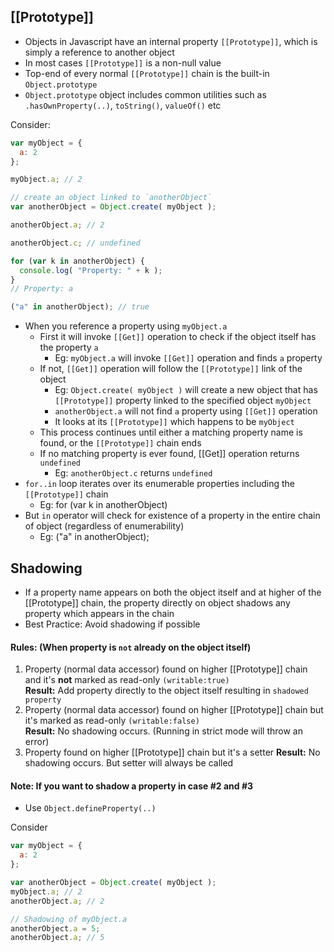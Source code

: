 ## [[Prototype]]
- Objects in Javascript have an internal property `[[Prototype]]`, which is simply a reference to another object
- In most cases `[[Prototype]]` is a non-null value
- Top-end of every normal `[[Prototype]]` chain is the built-in `Object.prototype`
- `Object.prototype` object includes common utilities such as `.hasOwnProperty(..)`, `toString()`, `valueOf()` etc

Consider:
```js
var myObject = {
  a: 2
};

myObject.a; // 2

// create an object linked to `anotherObject`
var anotherObject = Object.create( myObject );

anotherObject.a; // 2

anotherObject.c; // undefined

for (var k in anotherObject) {
  console.log( "Property: " + k );
}
// Property: a

("a" in anotherObject); // true
```

- When you reference a property using `myObject.a`
  - First it will invoke `[[Get]]` operation to check if the object itself has the property `a`
      - Eg: `myObject.a` will invoke `[[Get]]` operation and finds `a` property
  - If not, `[[Get]]` operation will follow the `[[Prototype]]` link of the object  
      - Eg: `Object.create( myObject )` will create a new object that has `[[Prototype]]` property linked to the specified object `myObject`  
      - `anotherObject.a` will not find `a` property using `[[Get]]` operation
      - It looks at its `[[Prototype]]` which happens to be `myObject`
  - This process continues until either a matching property name is found, or the `[[Prototype]]` chain ends
  - If no matching property is ever found, [[Get]] operation returns `undefined`
    - Eg: `anotherObject.c` returns `undefined`
- `for..in` loop iterates over its enumerable properties including the `[[Prototype]]` chain
  - Eg: for (var k in anotherObject)
- But `in` operator will check for existence of a property in the entire chain of object (regardless of enumerability)
  - Eg: ("a" in anotherObject);

## Shadowing
- If a property name appears on both the object itself and at higher of the [[Prototype]] chain, the property directly on object shadows any property which appears in the chain
- Best Practice: Avoid shadowing if possible

#### Rules: (When property is `not` already on the object itself)
1. Property (normal data accessor) found on higher [[Prototype]] chain and it's **not** marked as read-only `(writable:true)`  
   **Result:** Add property directly to the object itself resulting in `shadowed property`
2. Property (normal data accessor) found on higher [[Prototype]] chain but it's marked as read-only `(writable:false)`  
   **Result:** No shadowing occurs. (Running in strict mode will throw an error)
3. Property found on higher [[Prototype]] chain but it's a setter
   **Result:** No shadowing occurs. But setter will always be called

#### Note: If you want to shadow a property in case #2 and #3
- Use `Object.defineProperty(..)`

Consider

```js
var myObject = {
  a: 2
};

var anotherObject = Object.create( myObject );
myObject.a; // 2
anotherObject.a; // 2

// Shadowing of myObject.a
anotherObject.a = 5;
anotherObject.a; // 5
```
